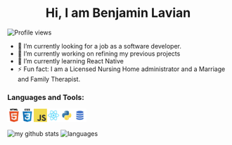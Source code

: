 # <div align="center"> Hi, I am Benjamin Lavian</div>

![Profile views](https://views.whatilearened.today/views/github/blavian/views.svg)

- 🔭 I’m currently looking for a job as a software developer. 
-  🔭 I’m currently working on refining my previous projects
- 🌱 I’m currently learning  React Native
- ⚡ Fun fact: I am a Licensed Nursing Home administrator and a Marriage and Family Therapist.

### <div align="left">Languages and Tools:</div>
<img align="left" alt="HTML" height ="30px" width="30px" src="https://raw.githubusercontent.com/github/explore/80688e429a7d4ef2fca1e82350fe8e3517d3494d/topics/html/html.png"/>
<img align="left" alt="CSS" height ="30px" width="30px" src="https://raw.githubusercontent.com/github/explore/80688e429a7d4ef2fca1e82350fe8e3517d3494d/topics/css/css.png" />
<img align="left" alt="JavaScript" height ="30px" width="30px"src="https://raw.githubusercontent.com/github/explore/80688e429a7d4ef2fca1e82350fe8e3517d3494d/topics/javascript/javascript.png" />
<img align="left" alt="React" height ="30px" width="30px" src="https://raw.githubusercontent.com/github/explore/80688e429a7d4ef2fca1e82350fe8e3517d3494d/topics/react/react.png" />
<img align="left" alt="python" height ="30px" width="30px" src="https://raw.githubusercontent.com/github/explore/80688e429a7d4ef2fca1e82350fe8e3517d3494d/topics/python/python.png" />
<img align="left" alt="SQL" height ="30px" width="30px" src="https://raw.githubusercontent.com/github/explore/80688e429a7d4ef2fca1e82350fe8e3517d3494d/topics/sql/sql.png" />

<br />
<br />

 
<p align="left">
<img src="https://github-readme-stats.vercel.app/api?username=blavian&show_icons=true&count_private=true&theme=shades-of-purple" alt="my github stats" width="420"/>&nbsp;<img src="https://github-readme-stats.vercel.app/api/top-langs/?username=blavian&layout=compact&count_private=true&theme=shades-of-purple" alt="languages" height="165">
</p>
















